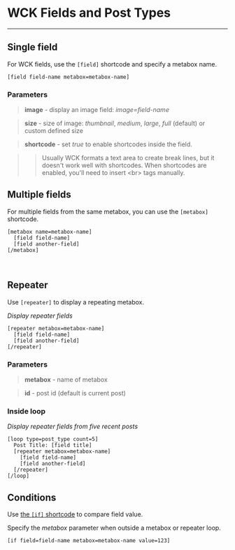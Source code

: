 
# WCK Fields and Post Types

---

## Single field

For WCK fields, use the `[field]` shortcode and specify a metabox name.


~~~
[field field-name metabox=metabox-name]
~~~

### Parameters

> **image** - display an image field: *image=field-name*

> **size** - size of image: *thumbnail*, *medium*, *large*, *full* (default) or custom defined size

> **shortcode** - set *true* to enable shortcodes inside the field.

>> Usually WCK formats a text area to create break lines, but it doesn't work well with shortcodes. When shortcodes are enabled, you'll need to insert &lt;br&gt; tags manually.


## Multiple fields

For multiple fields from the same metabox, you can use the `[metabox]` shortcode.


~~~
[metabox name=metabox-name]
  [field field-name]
  [field another-field]
[/metabox]

~~~


&nbsp;

## Repeater

Use `[repeater]` to display a repeating metabox.

*Display repeater fields*

~~~
[repeater metabox=metabox-name]
  [field field-name]
  [field another-field]
[/repeater]
~~~



### Parameters

> **metabox** - name of metabox

> **id** - post id (default is current post)

### Inside loop

*Display repeater fields from five recent posts*

~~~
[loop type=post_type count=5]
  Post Title: [field title]
  [repeater metabox=metabox-name]
    [field field-name]
    [field another-field]
  [/repeater]
[/loop]
~~~

## Conditions

Use [the `[if]` shortcode](options-general.php?page=ccs_reference&tab=if#field-value) to compare field value.

Specify the *metabox* parameter when outside a metabox or repeater loop.

~~~
[if field=field-name metabox=metabox-name value=123]
~~~
